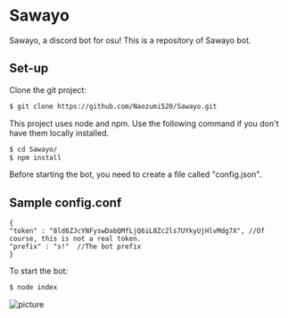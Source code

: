 # Sawayo
Sawayo, a discord bot for osu!
This is a repository of Sawayo bot.

## Set-up
Clone the git project:
```bash
$ git clone https://github.com/Naozumi520/Sawayo.git
```
This project uses node and npm. Use the following command if you don't have them locally installed.
```bash
$ cd Sawayo/
$ npm install
```
Before starting the bot, you need to create a file called "config.json".
## Sample config.conf
	{
    "token" : "8ld6ZJcYNFyswDabQMfLjQ6iL8Zc2ls7UYkyUjHlvMdg7X", //Of course, this is not a real token.
    "prefix" : "s!"  //The bot prefix
	}

To start the bot:
```bash
$ node index
```

![picture](files/images/Sawayo_banner.png)
